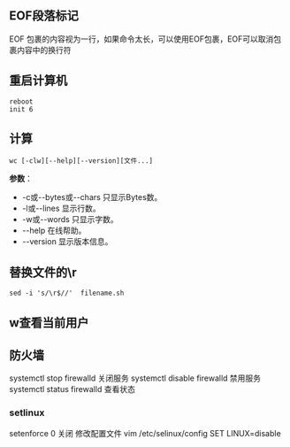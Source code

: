 ## EOF段落标记
EOF 包裹的内容视为一行，如果命令太长，可以使用EOF包裹，EOF可以取消包裹内容中的换行符

## 重启计算机
```
reboot
init 6
```

## 计算

```
wc [-clw][--help][--version][文件...]
```

**参数**：

- -c或--bytes或--chars 只显示Bytes数。
- -l或--lines 显示行数。
- -w或--words 只显示字数。
- --help 在线帮助。
- --version 显示版本信息。

## 替换文件的\r
`sed -i 's/\r$//'  filename.sh`

## w查看当前用户

## 防火墙
systemctl stop firewalld 关闭服务
systemctl disable firewalld 禁用服务
systemctl status firewalld 查看状态
### setlinux

setenforce 0 关闭
修改配置文件
vim /etc/selinux/config 
SET LINUX=disable